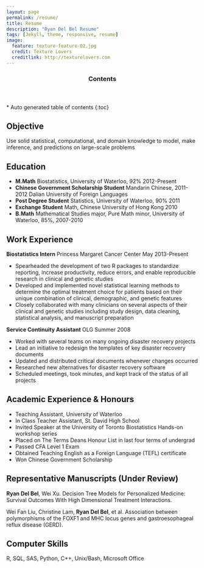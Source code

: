 ```yaml
---
layout: page
permalink: /resume/
title: Resume
description: "Ryan Del Bel Resume"
tags: [Jekyll, theme, responsive, resume]
image:
  feature: texture-feature-02.jpg
  credit: Texture Lovers
  creditlink: http://texturelovers.com
---
```


<section id="table-of-contents" class="toc">
  <header>
    <h3 >Contents</h3>
  </header>
<div id="drawer" markdown="1">
*  Auto generated table of contents
{:toc}
</div>
</section><!-- /#table-of-contents -->

Objective 
-
Use solid statistical, computational, and domain knowledge to model, make
inference, and predictions on large-scale problems 
 
Education
-
* **M.Math** Biostatistics, University of Waterloo, 92% 2012-Present
* **Chinese Government Scholarship Student** Mandarin Chinese, 2011-2012 Dalian
University of Foreign Languages
* **Post Degree Student** Statistics, University of Waterloo, 90% 2011
* **Exchange Student** Math, Chinese University of Hong Kong 2010
* **B.Math** Mathematical Studies major, Pure Math minor, University of Waterloo,
 85%, 2007-2010 

Work Experience
-

**Biostatistics Intern** Princess Margaret Cancer Center May 2013-Present

* Spearheaded the development of two R packages to standardize reporting, increase productivity, reduce errors, and enable reproducible research in clinical and genetic studies
* Developed and implemented novel statistical learning methods to determine the optimal treatment choice for patients based on their unique combination of clinical,  demographic, and genetic features
* Closely collaborated with many clinicians on several aspects of their clinical and genetic studies including study design, data cleaning,
     statistical analysis, and manuscript preparation

 
 
**Service Continuity Assistant** OLG   Summer 2008

* Worked with several teams on many ongoing disaster recovery projects 
* Lead an initiative to redesign the templates of key disaster recovery
documents
* Updated and distributed critical documents whenever changes occurred
* Researched new alternatives for disaster recovery software
* Scheduled meetings, took minutes, and kept track of the status of all
projects


Academic Experience & Honours 
-
* Teaching Assistant, University of Waterloo 
* In Class Teacher Assistant, St. David High School 
* Invited Speaker at the University of Toronto Biostatistics Hands-on workshop
series
* Placed on The Terms Deans Honour List in last four terms of undergrad 
* Passed CFA Level 1 Exam
* Obtained Teaching English as a Foreign Language (TEFL) certificate 
* Won Chinese Government Scholarship

Representative Manuscripts (Under Review)
-
**Ryan Del Bel**, Wei Xu. Decision Tree Models for Personalized Medicine:
Survival Outcomes With High Dimensional Treatment Interactions.


Wei Fan Liu, Christine Lam, **Ryan Del Bel**, et al. Association between
polymorphisms of the FOXF1 and MHC locus genes and gastroesophageal reflux
disease (GERD).

Computer Skills
-
R, SQL, SAS, Python, C++, Unix/Bash, Microsoft Office

    



